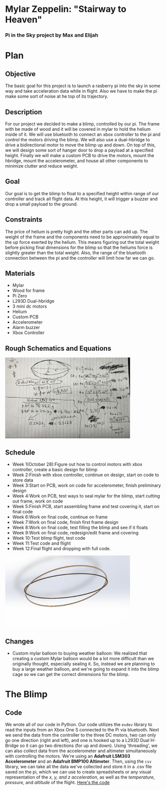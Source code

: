 # Mylar Zeppelin: "Stairway to Heaven"
### Pi in the Sky project by Max and Elijah

# Plan
## Objective
The basic goal for this project is to launch a rasberry pi into the sky in some way and take acceleration data while in flight. Also we have to make the pi make some sort of noise at he top of its trajectory.
## Description
For our project we decided to make a blimp, controlled by our pi. The frame with be made of wood and it will be covered in mylar to hold the helium inside of it. We will use bluetooth to connect an xbox controller to the pi and control the motors driving the blimp. We will also use a dual-hbridge to drive a bidirectional motor to move the blimp up and down. On top of this, we will design some sort of hanger door to drop a payload at a specified height. Finally we will make a custom PCB to drive the motors, mount the hbridge, mount the accelerometer, and house all other components to minimize clutter and reduce weight.
## Goal
Our goal is to get the blimp to float to a specified height within range of our controller and track all flight data. At this height, it will trigger a buzzer and drop a small payload to the ground. 
## Constraints
The price of helium is pretty high and the other parts can add up. The weight of the frame and the components need to be approximately equal to the up force exerted by the helium. This means figuring out the total weight before picking final dimensions for the blimp so that the heliums force is slightly greater than the total weight. Also, the range of the bluetooth connection between the pi and the controller will limit how far we can go.
## Materials
* Mylar
* Wood for frame
* Pi Zero
* L293D Dual-hbridge
* 3 mini dc motors
* Helium
* Custom PCB
* Accelerometer
* Alarm buzzer
* Xbox Controller
## Rough Schematics and Equations
<img src="75C22DD9-4361-48F5-8394-BCE06E49980E.jpeg" width="80%">

## Schedule
* Week 1(October 28):Figure out how to control motors with xbox controller, create a basic design for blimp
* Week 2:Finish with xbox controller, continue on design, start on code to store data
* Week 3:Start on PCB, work on code for accelerometer, finish preliminary design
* Week 4:Work on PCB, test ways to seal mylar for the blimp, start cutting out frame, work on code
* Week 5:Finish PCB, start assembling frame and test covering it, start on final code
* Week 6:Work on final code, continue on frame
* Week 7:Work on final code, finish first frame design
* Week 8:Work on final code, test filling the blimp and see if it floats
* Week 9:Work on final code, redesign/edit frame and covering
* Week 10:Test blimp flight, test code
* Week 11:Test code and flight
* Week 12:Final flight and dropping with full code.
<img src="Blimp_frame.PNG" width="80%">

## Changes
* Custom mylar balloon to buying weather balloon: We realized that creating a custom Mylar balloon would be a lot more difficult than we originally thought, especially sealing it. So, instead we are planning to buy a large weather balloon, and we're going to expand it into the blimp cage so we can get the correct dimensions for the blimp.

# The Blimp
## Code
We wrote all of our code in Python. Our code utilizes the `evdev` library to read the inputs from an Xbox One S connected to the Pi via bluetooth. Next we send the data from the controller to the three DC motors, two can only go one direction (right and left), and one is hooked up to a L293D Dual H-Bridge so it can go two directions (for up and down). Using 'threading', we can also collect data from the accelerometer and altimeter simultaneously with controlling the motors. We're using an **Adafruit LSM303 Accelerometer** and an **Adafruit BMP100 Altimeter**. Then, using the `csv` library, we can take all the data we've collected and store it in a .csv file saved on the pi, which we can use to create spreadsheets or any visual representation of the *x, y, and z acceleration*, as well as the *temperature*, *pressure*, and *altitude* of the flight. [Here's the code](https://github.com/etolton49/Pi-in-the-Sky/blob/master/Pi_in_sky.py)

